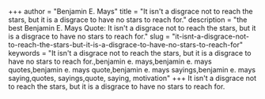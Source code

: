 +++
author = "Benjamin E. Mays"
title = "It isn't a disgrace not to reach the stars, but it is a disgrace to have no stars to reach for."
description = "the best Benjamin E. Mays Quote: It isn't a disgrace not to reach the stars, but it is a disgrace to have no stars to reach for."
slug = "it-isnt-a-disgrace-not-to-reach-the-stars-but-it-is-a-disgrace-to-have-no-stars-to-reach-for"
keywords = "It isn't a disgrace not to reach the stars, but it is a disgrace to have no stars to reach for.,benjamin e. mays,benjamin e. mays quotes,benjamin e. mays quote,benjamin e. mays sayings,benjamin e. mays saying,quotes, sayings,quote, saying, motivation"
+++
It isn't a disgrace not to reach the stars, but it is a disgrace to have no stars to reach for.
